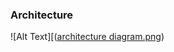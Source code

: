 ### Architecture
![Alt Text][([architecture diagram.png](https://github.com/cojuny/apt-pdf/blob/main/architecture%20diagram.png))

